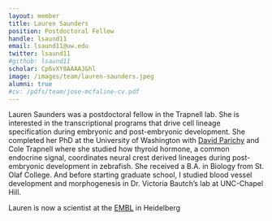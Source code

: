 ```yaml
---
layout: member
title: Lauren Saunders
position: Postdoctoral Fellow
handle: lsaund11
email: lsaund11@uw.edu
twitter: lsaund11
#github: lsaund11
scholar: Cp6vXY8AAAAJ&hl
image: /images/team/lauren-saunders.jpeg
alumni: true
#cv: /pdfs/team/jose-mcfaline-cv.pdf
---
```


Lauren Saunders was a postdoctoral fellow in the Trapnell lab. She is interested in the transcriptional programs that drive cell lineage specification during embryonic and post-embryonic development. She completed her PhD at the University of Washington with [David Parichy](http://dparichy.as.virginia.edu/) and Cole Trapnell where she studied how thyroid hormone, a common endocrine signal, coordinates neural crest derived lineages during post-embryonic development in zebrafish. She received a B.A. in Biology from St. Olaf College. And before starting graduate school, I studied blood vessel development and morphogenesis in Dr. Victoria Bautch’s lab at UNC-Chapel Hill.

Lauren is now a scientist at the [EMBL](https://www.embl.org/sites/heidelberg/) in Heidelberg